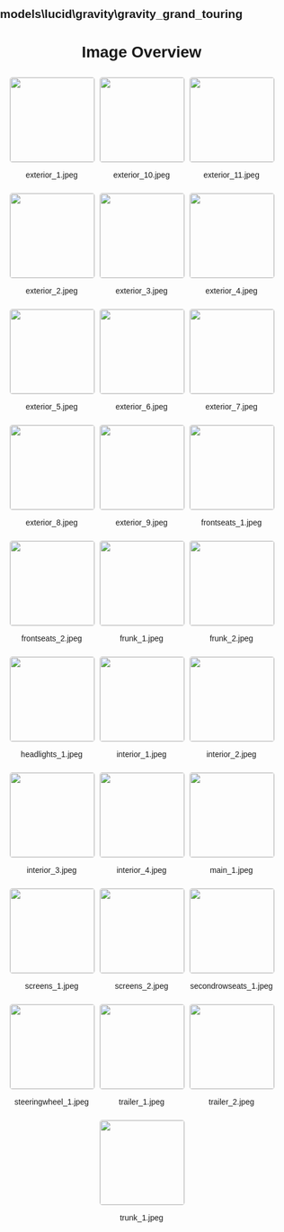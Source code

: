 ## models\lucid\gravity\gravity_grand_touring
<style>
    body {
        font-family: Arial, sans-serif;
        margin: 0;
        padding: 0;
    }
    .image-gallery {
        display: flex;
        flex-wrap: wrap;
        gap: 10px;
        justify-content: center;
        padding: 10px;
    }
    .image-gallery img {
        width: 150px;
        height: auto;
        border: 1px solid #ddd;
        border-radius: 5px;
    }
    .image-gallery div {
        flex: 1 1 calc(33.333% - 20px); /* Three images per row on large screens */
        max-width: 150px;
        text-align: center;
    }
    @media (max-width: 768px) {
        .image-gallery div {
            flex: 1 1 calc(50% - 20px); /* Two images per row on medium screens */
        }
    }
    @media (max-width: 480px) {
        .image-gallery div {
            flex: 1 1 100%; /* One image per row on small screens */
        }
    }
</style>
<h1 style ="text-align: center;"> Image Overview </h1> <div class="image-gallery">
<div>
<img src="https://media.evkx.net/multimedia/models/lucid/gravity/gravity_grand_touring/exterior_1_st.jpeg">
<p>exterior_1.jpeg</p>
</div>
<div>
<img src="https://media.evkx.net/multimedia/models/lucid/gravity/gravity_grand_touring/exterior_10_st.jpeg">
<p>exterior_10.jpeg</p>
</div>
<div>
<img src="https://media.evkx.net/multimedia/models/lucid/gravity/gravity_grand_touring/exterior_11_st.jpeg">
<p>exterior_11.jpeg</p>
</div>
<div>
<img src="https://media.evkx.net/multimedia/models/lucid/gravity/gravity_grand_touring/exterior_2_st.jpeg">
<p>exterior_2.jpeg</p>
</div>
<div>
<img src="https://media.evkx.net/multimedia/models/lucid/gravity/gravity_grand_touring/exterior_3_st.jpeg">
<p>exterior_3.jpeg</p>
</div>
<div>
<img src="https://media.evkx.net/multimedia/models/lucid/gravity/gravity_grand_touring/exterior_4_st.jpeg">
<p>exterior_4.jpeg</p>
</div>
<div>
<img src="https://media.evkx.net/multimedia/models/lucid/gravity/gravity_grand_touring/exterior_5_st.jpeg">
<p>exterior_5.jpeg</p>
</div>
<div>
<img src="https://media.evkx.net/multimedia/models/lucid/gravity/gravity_grand_touring/exterior_6_st.jpeg">
<p>exterior_6.jpeg</p>
</div>
<div>
<img src="https://media.evkx.net/multimedia/models/lucid/gravity/gravity_grand_touring/exterior_7_st.jpeg">
<p>exterior_7.jpeg</p>
</div>
<div>
<img src="https://media.evkx.net/multimedia/models/lucid/gravity/gravity_grand_touring/exterior_8_st.jpeg">
<p>exterior_8.jpeg</p>
</div>
<div>
<img src="https://media.evkx.net/multimedia/models/lucid/gravity/gravity_grand_touring/exterior_9_st.jpeg">
<p>exterior_9.jpeg</p>
</div>
<div>
<img src="https://media.evkx.net/multimedia/models/lucid/gravity/gravity_grand_touring/frontseats_1_st.jpeg">
<p>frontseats_1.jpeg</p>
</div>
<div>
<img src="https://media.evkx.net/multimedia/models/lucid/gravity/gravity_grand_touring/frontseats_2_st.jpeg">
<p>frontseats_2.jpeg</p>
</div>
<div>
<img src="https://media.evkx.net/multimedia/models/lucid/gravity/gravity_grand_touring/frunk_1_st.jpeg">
<p>frunk_1.jpeg</p>
</div>
<div>
<img src="https://media.evkx.net/multimedia/models/lucid/gravity/gravity_grand_touring/frunk_2_st.jpeg">
<p>frunk_2.jpeg</p>
</div>
<div>
<img src="https://media.evkx.net/multimedia/models/lucid/gravity/gravity_grand_touring/headlights_1_st.jpeg">
<p>headlights_1.jpeg</p>
</div>
<div>
<img src="https://media.evkx.net/multimedia/models/lucid/gravity/gravity_grand_touring/interior_1_st.jpeg">
<p>interior_1.jpeg</p>
</div>
<div>
<img src="https://media.evkx.net/multimedia/models/lucid/gravity/gravity_grand_touring/interior_2_st.jpeg">
<p>interior_2.jpeg</p>
</div>
<div>
<img src="https://media.evkx.net/multimedia/models/lucid/gravity/gravity_grand_touring/interior_3_st.jpeg">
<p>interior_3.jpeg</p>
</div>
<div>
<img src="https://media.evkx.net/multimedia/models/lucid/gravity/gravity_grand_touring/interior_4_st.jpeg">
<p>interior_4.jpeg</p>
</div>
<div>
<img src="https://media.evkx.net/multimedia/models/lucid/gravity/gravity_grand_touring/main_1_st.jpeg">
<p>main_1.jpeg</p>
</div>
<div>
<img src="https://media.evkx.net/multimedia/models/lucid/gravity/gravity_grand_touring/screens_1_st.jpeg">
<p>screens_1.jpeg</p>
</div>
<div>
<img src="https://media.evkx.net/multimedia/models/lucid/gravity/gravity_grand_touring/screens_2_st.jpeg">
<p>screens_2.jpeg</p>
</div>
<div>
<img src="https://media.evkx.net/multimedia/models/lucid/gravity/gravity_grand_touring/secondrowseats_1_st.jpeg">
<p>secondrowseats_1.jpeg</p>
</div>
<div>
<img src="https://media.evkx.net/multimedia/models/lucid/gravity/gravity_grand_touring/steeringwheel_1_st.jpeg">
<p>steeringwheel_1.jpeg</p>
</div>
<div>
<img src="https://media.evkx.net/multimedia/models/lucid/gravity/gravity_grand_touring/trailer_1_st.jpeg">
<p>trailer_1.jpeg</p>
</div>
<div>
<img src="https://media.evkx.net/multimedia/models/lucid/gravity/gravity_grand_touring/trailer_2_st.jpeg">
<p>trailer_2.jpeg</p>
</div>
<div>
<img src="https://media.evkx.net/multimedia/models/lucid/gravity/gravity_grand_touring/trunk_1_st.jpeg">
<p>trunk_1.jpeg</p>
</div>
</div>
